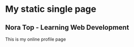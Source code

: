 My static single page 
============================

Nora Top - Learning Web Development
-------------------------------------

This is my online profile page